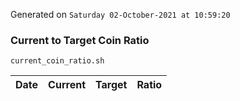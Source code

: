 Generated on `Saturday 02-October-2021 at 10:59:20`

### Current to Target Coin Ratio
`current_coin_ratio.sh`

Date|Current|Target|Ratio
---|---|---|---
